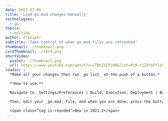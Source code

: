 ```yaml
---
date: 2021-07-06
title: 'Load go.mod changes manually'
technologies:
  - go
topics:
  - editing
author: dlsniper
subtitle: 'Take control of when go.mod files are refreshed'
thumbnail: ./thumbnail.png
cardThumbnail: ./card.png
shortVideo:
  poster: ./thumbnail.png
  url: https://www.youtube.com/watch?v=iTBhZSCPzd0&list=PLM-t1Z4tbFflp57RnfgjXOdpOg6fLhs_q&index=1
leadin: |
  *Make all your changes then run _go list_ at the push of a button.*

  **How to use:**

  Navigate to _Settings/Preferences | Build, Execution, Deployment | Build Tools_ and select _External changes_ instead of **Any changes**.

  Then, edit your _go.mod_ file, and when you are done, press the button at the top-right corner of the editor to refresh these changes.

  <span class="tag is-rounded">New in 2021.2</span>
---
```


